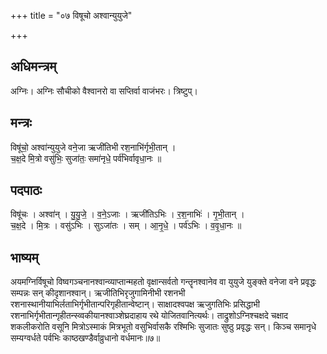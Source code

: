 +++
title = "०७ विषूचो अश्वान्युयुजे"

+++
## अधिमन्त्रम्
अग्निः। अग्निः सौचीको वैश्वानरो वा सप्तिर्वा वाजंभरः। त्रिष्टुप्।

## मन्त्रः
विषू॑चो॒ अश्वा॑न्युयुजे वने॒जा ऋजी॑तिभी रश॒नाभि॑र्गृभी॒तान् ।  
च॒क्ष॒दे मि॒त्रो वसु॑भिः॒ सुजा॑तः॒ समा॑नृधे॒ पर्व॑भिर्वावृधा॒नः ॥

## पदपाठः
विषू॑चः । अश्वा॑न् । यु॒यु॒जे॒ । व॒ने॒ऽजाः । ऋजी॑तिऽभिः । र॒श॒नाभिः॑ । गृ॒भी॒तान् ।  
च॒क्ष॒दे । मि॒त्रः । वसु॑ऽभिः । सुऽजा॑तः । सम् । आ॒नृ॒धे॒ । पर्व॑ऽभिः । व॒वृ॒धा॒नः ॥

## भाष्यम्
अयमग्निर्विषूचो विष्वगञ्चनानश्वान्व्याप्तान्महतो वृक्षान्सर्वतो गन्तॄनश्वानेव वा युयुजे युङ्क्ते वनेजा वने प्रवृद्धः सम्पन्नः सन् कीदृशानश्वान्। ऋजीतिभिरृजुगामिनीभी रशनभी रशनास्थानीयाभिर्लताभिर्गृभीतान्परिगृहीतान्वेष्टान्। साक्षादश्वपक्ष ऋजुगतिभिः प्रसिद्धाभी रशनाभिर्गृभीतान्गृहीतन्स्व्वकीयानश्वाञ्शेघ्रदाहाय रथे योजितवानित्यर्थः। ताद्रुशोऽग्निश्चक्षदे चक्षाद शकलीकरोति वसूनि मित्रोऽस्माकं मित्रभूतो वसुभिर्वासकै रश्मिभिः सुजातः सुष्ठु प्रवृद्धः सन्। किञ्च समानृधे सम्यग्वर्धते पर्वभिः काष्ठखण्डैर्वाव्रुधानो वर्धमानः॥७॥